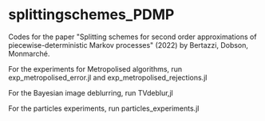 # splittingschemes_PDMP
Codes for the paper "Splitting schemes for second order approximations of piecewise-deterministic Markov processes" (2022) by Bertazzi, Dobson, Monmarché.

For the experiments for Metropolised algorithms, run exp_metropolised_error.jl and exp_metropolised_rejections.jl 

For the Bayesian image deblurring, run TVdeblur,jl 

For the particles experiments, run particles_experiments.jl
